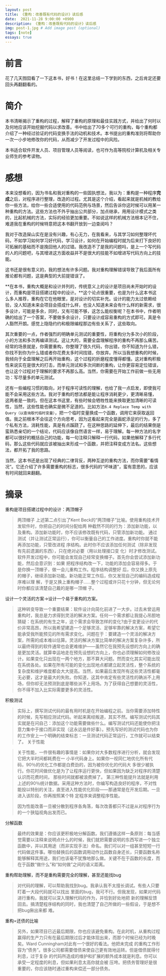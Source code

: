 ```yaml
---
layout: post
title: 《重构：改善既有代码的设计》读后感
date:  2021-11-28 9:00:00 +0900
description: 《重构：改善既有代码的设计》读后感
img: post-1.jpg # Add image post (optional)
tags: [note]
essays: true   
---
```


# 前言

花了几天囫囵看了一下这本书，好书！在这里总结一下学到的东西，之后肯定还要回头再翻翻看的。

# 简介

本书清晰揭示了重构的过程，解释了重构的原理和最佳实践方式，并给出了何时以及何地应该开始挖掘代码以求改善。书中给出了70多个可行的重构，每个重构都介绍了一种经过验证的代码变换手法的动机和技术。本书提出的重构准则将帮助你一次一小步地修改你的代码，从而减少了开发过程中的风险。

本书适合软件开发人员、项目管理人员等阅读，也可作为高等院校计算机及相关专业师生的参考读物。

# 感想

本来没想看的，因为书名和我对重构的一些固执想法，我以为：重构是一种程序**完成**之后，对程序进行整理，改造的过程。尤其是这个介绍，看起来就是机械的教给你一些方法，给你一些合适使用的代码范例与场景，然后告诉你这时候可以用某一种重构的方法。这些方法也不外乎抽出公共部分，加点继承，用用设计模式之类的，比起机械的方法，实际的经验更加重要。不如说这样的机械方法根本记不住，难道我在重构的时候特意把这本书翻开放到一边查阅吗？

我对于改造屎山实在是没有兴趣，有心无力，在我看来，与其学习如何整理坏代码，不如学习如何学习好代码，学习设计，如何在开始编程时就为后来打下良好的可拓展的基础而不是挽回他人的过错。我改造不了是我的问题吗，是上一个写代码的人的问题吧，与其增进这方面收益并不是很大的技能不如增进写代码方向上的技能。

这书还是很有意义的，我的想法有许多问题。我对重构理解错误导致了我后面所有推论都有问题，这是典型的大前提错误了。

**在本书，重构大概是和设计并列的，传统意义上的设计是项目尚未开始时的设计，而重构是项目搭建过程中的设计。**这个论点很重要，也是为什么这本书这么多人推荐，重构在它在他眼里，是对设计的切实补充。设计的能力太过依赖经验，没人知道未来会项目会搭成什么样，也没人知道未来会有什么样的新需求，很多设计，可能是多余，同时，又有可能不够，这怎么能权衡呢？在本书中，作者明确的给出了一个答案，不要做多余设计，只要设计成容易重构的方式即可。真是令人豁然开朗。感觉上隐隐约约和极限编程那边有些关系了，这些取向。

其次重要的一点，作者强烈的明确单元测试的重要性，将重构分为多次小的阶段，小的方法和多次再编译测试。这让大的，需要全盘理解程序的重构不再那么痛苦。经常的场景就是，你需要重构，你整理了很久代码，你出错，你不知道为什么错，你找不到你为什么错或者你花费太多时间找错，你放弃。所以当我想重构的时候，我倾向于全盘理解之后再开始重构，这个过程的折磨程度懂得都懂。这对重构积极性来说实在是很大的打击，而单元测试和多次间断的重构，让你更容易定位错误，也让这个过程对于理解的要求不再那么高。当然，你需要在开始工作前做一些无用功：写尽量多的单元测试。

还有一些编程习惯的取向，对于程序可读性的理解，也给了我一点启发，即使我可能不会采用这些方法。我对于重构的想法都是能让程序消耗更少，更清晰易懂， 这两者是一致的。但在这本书这里，有些时候会牺牲性能来换取更加清晰的可读性，当然，这些性能也确实是微不足道的。比如方法`6.4 Replace Temp with Query（以查询取代临时变量）`，把一个临时变量换成一个函数，调用它来获取返回值。我之前根本不会往这个方向思考，因为这看起来完全是画蛇添足的行为，多了个私有方法，消耗性能，真是有点蹊跷了。在这种思路的延伸下，最后的结果倒是蛮熟悉亲切的一个结论，代码应该像自然语言一样，易于理解。每一种方法的名字都可以很好的概括自己的功能，每一句注释只解释一行代码，如果他解释了多行代码，那么这些代码就应该被抽出来形成一个函数，并把注释变成方法名。这些想法，都开拓了我的思路。

当然，这本书还是出现了经典的二律背反，两种互逆的重构方法，而你需要”看情况“。它还介绍了许多需要重构的标志，很多代码的“坏味道”，蛮有意思的，应该有时间就回来翻翻。

# 摘录

重构是项目搭建过程中的设计：两顶帽子

> 两顶帽子 上述第二点引出了Kent Beck的“两顶帽子”比喻。使用重构技术开发软件时，你把自己的时间分配给两 种截然不同的行为：添加新功能，以及重构。添加新功能时，你不应该修改既有代码，只管添加新功能。 通过测试（并让测试正常运行），你可以衡量自己的工作进度。重构时你就不能再添加功能，只管改进程 序结构。此时你不应该添加任何测试（除非发现有先前遗漏的东西），只在绝对必要（用以处理接口变 化）时才修改测试。 软件开发过程中，你可能会发现自己经常变换帽子。首先你会尝试添加新功能，然后会意识到：如果 把程序结构改一下，功能的添加会容易得多。于是你换一顶帽子，做一会儿重构工作。程序结构调整好 后，你又换上原先的帽子，继续添加新功能。新功能正常工作后，你又发现自己的编码造成程序难以理 解，于是又换上重构帽子……整个过程或许只花十分钟，但无论何时你都应该清楚自己戴的是哪一顶帽 子。

设计一个灵活的方案->设计一个易于重构的方案。

> 这种转变导致一个重要结果：软件设计向简化前进了一大步。过去未曾运用重构时，我总是力求得到灵活的解决方案。任何一个需求都让我提心吊胆地猜疑：在系统的有生之年，这个需求会导致怎样的变化?由于变更设计的代价非常高昂，所以我希望建造一个足够灵活、足够牢靠的解决方案，希望它能承受我所能预见的所有需求变化。问题在于：要建造一个灵活的解决方案，所需的成本难以估算。灵活的解决方案比简单的解决方案复杂许多，所以最终得到的软件通常也会更难维护——虽然它在我预先设想的方向上的确是更加灵活。就算幸运地走在预先设想的方向上，你也必须理解如何修改设计。如果变化只出现在一两个地方，那不算大问题。然而变化其实可能出现在系统各处。如果在所有可能的变化出现地点都建立起灵活性，整个系统的复杂度和维护难度都会大大提高。当然，如果最后发现所有这些灵活性都毫无必要，这才是最大的失败。你知道，这其中肯定有些灵活性的确派不上用场，但你却无法预测到底是哪些派不上用场。为了获得自己想要的灵活性，你不得不加入比实际需要更多的灵活性。

积极测试

> 实际上，撰写测试代码的最有用时机是在开始编程之前。当你需要添加特性的时候，先写相应测试代码。听起来离经叛道，其实不然。编写测试代码其实就是在问自己：添加这个功能需要做些什么。编写测试代码还能使你把注意力集中于接口而非实现（这永远是件好事）。预先写好的测试代码也为你的工作安上一个明确的结束标志：一旦测试代码正常运行，工作就可以结束了。
关于性能

> 关于性能，一件很有趣的事情是：如果你对大多数程序进行分析，就会发现它把大半时间都耗费在一 小半代码身上。如果你一视同仁地优化所有代码，90％的优化工作都是白费劲的，因为被你优化的代码大 多很少被执行。你花时间做优化是为了让程序运行更快，但如果因为缺乏对程序的清楚认识而花费时间， 那些时间就都被浪费掉了。 第三种性能提升法就是利用上述的90％统计数据。采用这种方法时，你编写构造良好的程序，不对性 能投以特别的关注，直至进入性能优化阶段——那通常是在开发后期。一旦进入该阶段，你再按照某个特 定程序来调整程序性能。
>
> 因为性能改善一旦被分散到程序各角落，每次改善都只不过是从对程序行为的一个狭隘视角出发而已。

分解函数

> 最终的效果是：你应该更积极地分解函数。我们遵循这样一条原则：每当感觉需要以注释来说明点什么的时候，我们就把需要说明的东西写进一个独立函数中，并以其用途（而非实现手法）命名。我们可以对一组甚至短短一行代码做这件事。哪怕替换后的函数调用动作比函数自身还长，只要函数名称能够解释其用途，我们也该毫不犹豫地那么做。关键不在于函数的长度，而在于函数“做什么”和“如何做”之间的语义距离。


重构帮助理解，而不是重构需要完全的理解，甚至还能找bug

> 对代码的理解，可以帮助我找到bug。我承认我不太擅长调试。有些人只要盯着一大段代码就可以找出 里面的bug，我可不行。但我发现，如果对代码进行重构，我就可以深入理解代码的作为，并恰到好处地把 新的理解反馈回去。搞清楚程序结构的同时，我也清楚了自己所做的一些假设，于是想不把bug揪出来都 难。

重构=还债的比喻

> 另外，如果项目已近最后期限，你也应该避免重构。在此时机，从重构过程赢得的生产力只有在最后期限过后才能体现出来，而那个时候已经为时晚矣。Ward Cunningham对此有一个很好的看法。他把未完成 的重构工作形容为“债务”。很多公司都需要借债来使自己更有效地运转。但是借债就得付利息，过于复杂 的代码所造成的维护和扩展的额外成本就是利息。你可以承受一定程度的利息，但如果利息太高你就会被 压垮。把债务管理好是很重要的，你应该随时通过重构来偿还一部分债务。

